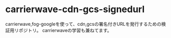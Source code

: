 # carrierwave-cdn-gcs-signedurl
carrierwave,fog-googleを使って、cdn,gcsの署名付きURLを発行するための検証用リポジトリ。
carrierwaveの学習も兼ねてます。
